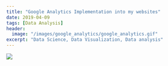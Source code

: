 ```yaml
---
title: "Google Analytics Implementation into my websites"
date: 2019-04-09
tags: [Data Analysis]
header:
  image: "/images/google_analytics/google_analytics.gif"
excerpt: "Data Science, Data Visualization, Data analysis"
---
```

<img src="{{ site.url }}{{ site.baseurl }}/images/google_analytics/google_analytics.gif">
